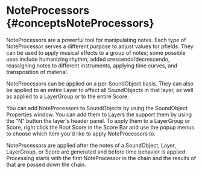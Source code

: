 NoteProcessors {#conceptsNoteProcessors}
==============

NoteProcessors are a powerful tool for manipulating notes. Each type of
NoteProcessor serves a different purpose to adjust values for pfields.
They can be used to apply musical effects to a group of notes; some
possible uses include humanizing rhythm, added crescendo/decrescendo,
reassigning notes to different instruments, applying time curves, and
transposition of material.

NoteProcessors can be applied on a per-SoundObject basis. They can also
be applied to an entire Layer to affect all SoundObjects in that layer,
as well as applied to a LayerGroup or to the entire Score.

You can add NoteProcessors to SoundObjects by using the SoundObject
Properties window. You can add them to Layers the support them by using
the "N" button the layer's header panel. To apply them to a
LayerGroup or Score, right click the Root Score in the Score Bar and use
the popup menus to choose which item you'd like to apply NoteProcessors
to.

NoteProcessors are applied after the notes of a SoundObject, Layer,
LayerGroup, or Score are generated and before time behavior is applied.
Processing starts with the first NoteProcessor in the chain and the
results of that are passed down the chain.
